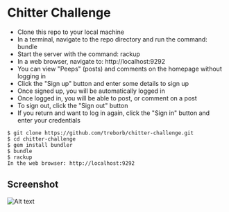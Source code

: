Chitter Challenge
=================

* Clone this repo to your local machine
* In a terminal, navigate to the repo directory and run the command: bundle
* Start the server with the command: rackup
* In a web browser, navigate to: http://localhost:9292
* You can view "Peeps" (posts) and comments on the homepage without logging in
* Click the "Sign up" button and enter some details to sign up
* Once signed up, you will be automatically logged in
* Once logged in, you will be able to post, or comment on a post
* To sign out, click the "Sign out" button
* If you return and want to log in again, click the "Sign in" button and enter your credentials

```
$ git clone https://github.com/treborb/chitter-challenge.git
$ cd chitter-challenge
$ gem install bundler
$ bundle
$ rackup
In the web browser: http://localhost:9292
```

## Screenshot

![Alt text](/app/public/img/screenshot.jpg?raw=true "Screenshot")
